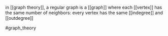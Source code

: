 in [[graph theory]], a regular graph is a [[graph]] where each [[vertex]] has the same number of neighbors: every vertex has the same [[indegree]] and [[outdegree]]

#graph_theory 